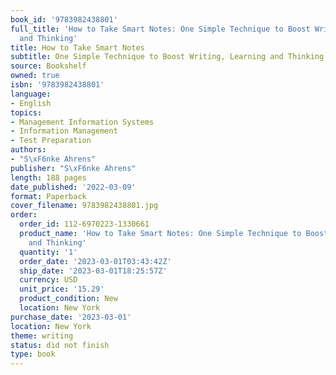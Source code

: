 ```yaml
---
book_id: '9783982438801'
full_title: 'How to Take Smart Notes: One Simple Technique to Boost Writing, Learning
  and Thinking'
title: How to Take Smart Notes
subtitle: One Simple Technique to Boost Writing, Learning and Thinking
source: Bookshelf
owned: true
isbn: '9783982438801'
language:
- English
topics:
- Management Information Systems
- Information Management
- Test Preparation
authors:
- "S\xF6nke Ahrens"
publisher: "S\xF6nke Ahrens"
length: 188 pages
date_published: '2022-03-09'
format: Paperback
cover_filename: 9783982438801.jpg
order:
  order_id: 112-6970223-1330661
  product_name: 'How to Take Smart Notes: One Simple Technique to Boost Writing, Learning
    and Thinking'
  quantity: '1'
  order_date: '2023-03-01T03:43:42Z'
  ship_date: '2023-03-01T18:25:57Z'
  currency: USD
  unit_price: '15.29'
  product_condition: New
  location: New York
purchase_date: '2023-03-01'
location: New York
theme: writing
status: did not finish
type: book
---
```


